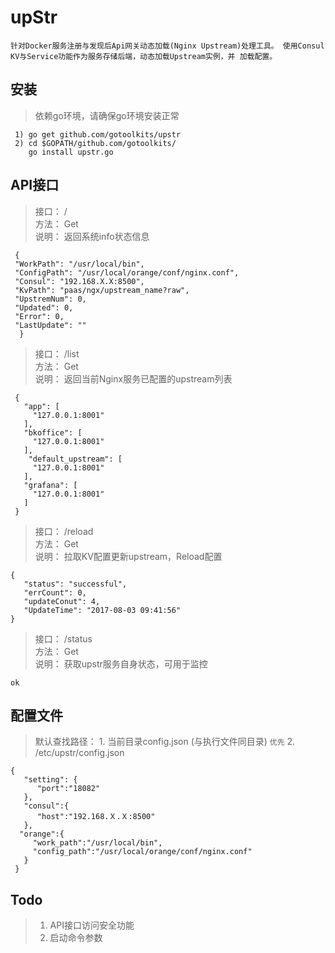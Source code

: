 # upStr
`针对Docker服务注册与发现后Api网关动态加载(Nginx Upstream)处理工具。
使用Consul KV与Service功能作为服务存储后端，动态加载Upstream实例，并
加载配置。`

## 安装

 >  依赖go环境，请确保go环境安装正常
    
     1) go get github.com/gotoolkits/upstr
     2) cd $GOPATH/github.com/gotoolkits/
        go install upstr.go

## API接口

 >  接口： /    
 >  方法： Get  
 >  说明： 返回系统info状态信息  

     {
     "WorkPath": "/usr/local/bin",
     "ConfigPath": "/usr/local/orange/conf/nginx.conf",
     "Consul": "192.168.X.X:8500",
     "KvPath": "paas/ngx/upstream_name?raw",
     "UpstremNum": 0,
     "Updated": 0,
     "Error": 0,
     "LastUpdate": ""
      }

 >  接口： /list   
 >  方法： Get     
 >  说明： 返回当前Nginx服务已配置的upstream列表

     {
       "app": [
         "127.0.0.1:8001"
       ],
       "bkoffice": [
         "127.0.0.1:8001"
       ],
        "default_upstream": [
         "127.0.0.1:8001"
       ],
       "grafana": [
         "127.0.0.1:8001"
       ]
     }


 >  接口： /reload   
 >  方法： Get      
 >  说明： 拉取KV配置更新upstream，Reload配置

    {
       "status": "successful",
       "errCount": 0,
       "updateConut": 4,
       "UpdateTime": "2017-08-03 09:41:56"
    }

 >  接口： /status   
 >  方法： Get    
 >  说明： 获取upstr服务自身状态，可用于监控

    ok


## 配置文件

>  默认查找路径：
>         1.   当前目录config.json (与执行文件同目录) `优先`
>         2.   /etc/upstr/config.json

    {
       "setting": {
          "port":"18082"
       },
       "consul":{
          "host":"192.168.Ｘ.Ｘ:8500"
       },
      "orange":{
         "work_path":"/usr/local/bin",
         "config_path":"/usr/local/orange/conf/nginx.conf"
       }
     }

## Todo
 >   1)  API接口访问安全功能
 >   2)  启动命令参数

 
